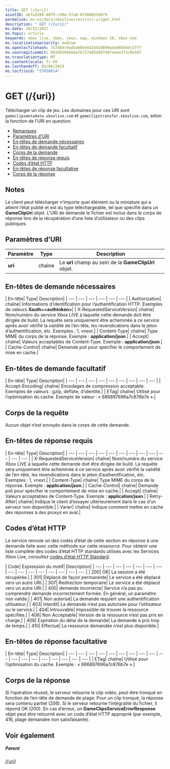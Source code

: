 ```yaml
---
title: GET (/{uri})
assetID: a67a3288-88f9-c504-5fa8-8fd06055d079
permalink: en-us/docs/xboxlive/rest/uri-uriget.html
description: " GET (/{uri})"
ms.date: 10/12/2017
ms.topic: article
keywords: xbox live, xbox, jeux, uwp, windows 10, xbox one
ms.localizationpriority: medium
ms.openlocfilehash: 757d84c9ad5a005e042b42d699ada08504dc57ff
ms.sourcegitcommit: b034650b684a767274d5d88746faeea373c8e34f
ms.translationtype: MT
ms.contentlocale: fr-FR
ms.lasthandoff: 03/06/2019
ms.locfileid: "57650614"
---
```

# <a name="get-uri"></a>GET (/{uri})
Télécharger un clip de jeu. Les domaines pour ces URI sont `gameclipsmetadata.xboxlive.com` et `gameclipstransfer.xboxlive.com`, selon la fonction de l’URI en question.
 
  * [Remarques](#ID4EX)
  * [Paramètres d’URI](#ID4EDB)
  * [En-têtes de demande nécessaires](#ID4EEC)
  * [En-têtes de demande facultatif](#ID4EQE)
  * [Corps de la demande](#ID4EZF)
  * [En-têtes de réponse requis](#ID4EEG)
  * [Codes d’état HTTP](#ID4EYAAC)
  * [En-têtes de réponse facultative](#ID4EOFAC)
  * [Corps de la réponse](#ID4EOGAC)
 
<a id="ID4EX"></a>

 
## <a name="remarks"></a>Notes
 
Le client peut télécharger n’importe quel élément ou la miniature qui a atteint l’état publié et est du type téléchargeable, tel que spécifié dans un **GameClipUri** objet. L’URI de demande le fichier est inclus dans le corps de réponse lors de la récupération d’une liste d’utilisateur ou des clips publiques.
  
<a id="ID4EDB"></a>

 
## <a name="uri-parameters"></a>Paramètres d’URI
 
| Paramètre| Type| Description| 
| --- | --- | --- | 
| <b>uri</b>| chaîne| Le <b>uri</b> champ au sein de la <b>GameClipUri</b> objet.| 
  
<a id="ID4EEC"></a>

 
## <a name="required-request-headers"></a>En-têtes de demande nécessaires
 
| En-tête| Type| Description| 
| --- | --- | --- | --- | --- | --- | 
| Authorization| chaîne| Informations d’identification pour l’authentification HTTP. Exemples de valeurs <b>Xauth=&lt;authtoken></b>| 
| X-RequestedServiceVersion| chaîne| Nom/numéro du service Xbox LIVE à laquelle cette demande doit être dirigée de build. La requête sera uniquement être acheminée à ce service après avoir vérifié la validité de l’en-tête, les revendications dans le jeton d’authentification, etc. Exemples : 1, vnext.| 
| Content-Type| chaîne| Type MIME du corps de la réponse. Exemple : <b>application/json</b>.| 
| Accept| chaîne| Valeurs acceptables de Content-Type. Exemple : <b>application/json</b>.| 
| Cache-Control| chaîne| Demande poli pour spécifier le comportement de mise en cache.| 
  
<a id="ID4EQE"></a>

 
## <a name="optional-request-headers"></a>En-têtes de demande facultatif
 
| En-tête| Type| Description| 
| --- | --- | --- | --- | --- | --- | --- | --- | --- | 
| Accept-Encoding| chaîne| Encodages de compression acceptable. Exemples de valeurs : gzip, deflate, d’identité.| 
| ETag| chaîne| Utilisé pour l’optimisation du cache. Exemple de valeur : « 686897696a7c876b7e ».| 
  
<a id="ID4EZF"></a>

 
## <a name="request-body"></a>Corps de la requête
 
Aucun objet n’est envoyés dans le corps de cette demande.
  
<a id="ID4EEG"></a>

 
## <a name="required-response-headers"></a>En-têtes de réponse requis
 
| En-tête| Type| Description| 
| --- | --- | --- | --- | --- | --- | --- | --- | --- | --- | --- | --- | 
| X-RequestedServiceVersion| chaîne| Nom/numéro du service Xbox LIVE à laquelle cette demande doit être dirigée de build. La requête sera uniquement être acheminée à ce service après avoir vérifié la validité de l’en-tête, les revendications dans le jeton d’authentification, etc. Exemples : 1, vnext.| 
| Content-Type| chaîne| Type MIME du corps de la réponse. Exemple : <b>application/json</b>.| 
| Cache-Control| chaîne| Demande poli pour spécifier le comportement de mise en cache.| 
| Accept| chaîne| Valeurs acceptables de Content-Type. Exemple : <b>application/json</b>.| 
| Retry-After| chaîne| Indique le client d’essayer ultérieurement dans le cas d’un serveur non disponible.| 
| Varier| chaîne| Indique comment mettre en cache des réponses à des proxys en aval.| 
  
<a id="ID4EYAAC"></a>

 
## <a name="http-status-codes"></a>Codes d’état HTTP
 
Le service renvoie un des codes d’état de cette section en réponse à une demande faite avec cette méthode sur cette ressource. Pour obtenir une liste complète des codes d’état HTTP standards utilisés avec les Services Xbox Live, consultez [codes d’état HTTP Standard](../../additional/httpstatuscodes.md).
 
| Code| Expression du motif| Description| 
| --- | --- | --- | --- | --- | --- | --- | --- | --- | --- | --- | --- | --- | --- | --- | 
| 200| OK| La session a été récupérée.| 
| 301| Déplacé de façon permanente| Le service a été déplacé vers un autre URI.| 
| 307| Redirection temporaire| Le service a été déplacé vers un autre URI.| 
| 400| demande incorrecte| Service n’a pas pu comprendre demande incorrectement formée. En général, un paramètre non valide.| 
| 401| Non autorisé| La demande requiert une authentification utilisateur.| 
| 403| Interdit| La demande n’est pas autorisée pour l’utilisateur ou le service.| 
| 404| Introuvable| Impossible de trouver la ressource spécifiée.| 
| 406| Non Acceptable| Version de la ressource n’est pas pris en charge.| 
| 408| Expiration du délai de la demande| La demande a pris trop de temps.| 
| 410| Effectué| La ressource demandée n’est plus disponible.| 
  
<a id="ID4EOFAC"></a>

 
## <a name="optional-response-headers"></a>En-têtes de réponse facultative
 
| En-tête| Type| Description| 
| --- | --- | --- | --- | --- | --- | --- | --- | --- | --- | --- | --- | --- | --- | --- | --- | --- | --- | 
| ETag| chaîne| Utilisé pour l’optimisation du cache. Exemple : « 686897696a7c876b7e ».| 
  
<a id="ID4EOGAC"></a>

 
## <a name="response-body"></a>Corps de la réponse
 
<a id="ID4EUGAC"></a>

  
 
Si l’opération réussit, le serveur retourne le clip vidéo, peut-être tronqué en fonction de l’en-tête de demande de plage. Pour un clip tronqué, la réponse sera contenu partiel (206). Si le serveur retourne l’intégralité du fichier, il répond OK (200). En cas d’erreur, un **GameClipsServiceErrorResponse** objet peut être retourné avec un code d’état HTTP approprié (par exemple, 416, plage demandée non satisfaisante).
   
<a id="ID4E4GAC"></a>

 
## <a name="see-also"></a>Voir également
 
<a id="ID4E6GAC"></a>

 
##### <a name="parent"></a>Parent 

[/{uri}](uri-uri.md)

   